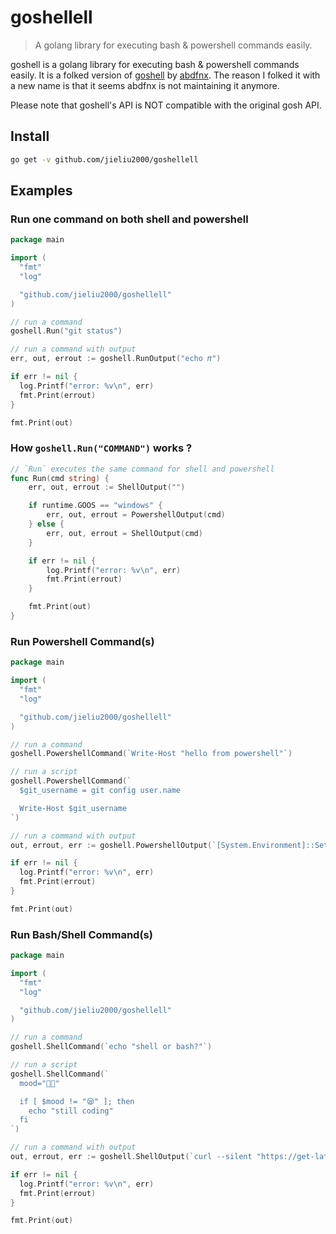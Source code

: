 # goshellell

> A golang library for executing bash & powershell commands easily.

goshell is a golang library for executing bash & powershell commands easily. It is a folked version of [goshell](https://github.com/jieliu2000/goshellell) by [abdfnx](https://github.com/abdfnx). The reason I folked it with a new name is that it seems abdfnx is not maintaining it anymore.

Please note that goshell's API is NOT compatible with the original gosh API.

## Install

```bash
go get -v github.com/jieliu2000/goshellell
```

## Examples

### Run one command on both shell and powershell

```go
package main

import (
  "fmt"
  "log"

  "github.com/jieliu2000/goshellell"
)

// run a command
goshell.Run("git status")

// run a command with output
err, out, errout := goshell.RunOutput("echo 𝜋")

if err != nil {
  log.Printf("error: %v\n", err)
  fmt.Print(errout)
}

fmt.Print(out)
```

### How `goshell.Run("COMMAND")` works ?

```go
// `Run` executes the same command for shell and powershell
func Run(cmd string) {
	err, out, errout := ShellOutput("")

	if runtime.GOOS == "windows" {
		err, out, errout = PowershellOutput(cmd)
	} else {
		err, out, errout = ShellOutput(cmd)
	}

	if err != nil {
		log.Printf("error: %v\n", err)
		fmt.Print(errout)
	}

	fmt.Print(out)
}
```

### Run Powershell Command(s)

```go
package main

import (
  "fmt"
  "log"

  "github.com/jieliu2000/goshellell"
)

// run a command
goshell.PowershellCommand(`Write-Host "hello from powershell"`)

// run a script
goshell.PowershellCommand(`
  $git_username = git config user.name

  Write-Host $git_username
`)

// run a command with output
out, errout, err := goshell.PowershellOutput(`[System.Environment]::SetEnvironmentVariable("Path", $Env:Path + ";$APP_PATH\bin", [System.EnvironmentVariableTarget]::User)`)

if err != nil {
  log.Printf("error: %v\n", err)
  fmt.Print(errout)
}

fmt.Print(out)
```

### Run Bash/Shell Command(s)

```go
package main

import (
  "fmt"
  "log"

  "github.com/jieliu2000/goshellell"
)

// run a command
goshell.ShellCommand(`echo "shell or bash?"`)

// run a script
goshell.ShellCommand(`
  mood="👨‍💻"

  if [ $mood != "😪" ]; then
    echo "still coding"
  fi
`)

// run a command with output
out, errout, err := goshell.ShellOutput(`curl --silent "https://get-latest.onrender.com/docker/compose"`)

if err != nil {
  log.Printf("error: %v\n", err)
  fmt.Print(errout)
}

fmt.Print(out)
```
